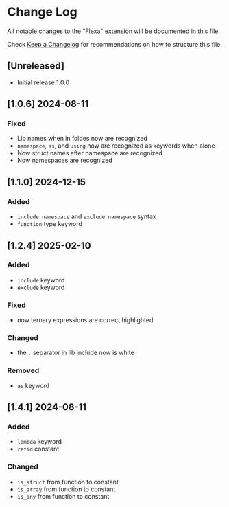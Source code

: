 # Change Log

All notable changes to the "Flexa" extension will be documented in this file.

Check [Keep a Changelog](http://keepachangelog.com/) for recommendations on how to structure this file.

## [Unreleased]
- Initial release 1.0.0

## [1.0.6] 2024-08-11
### Fixed
- Lib names when in foldes now are recognized
- `namespace`, `as`, and `using` now are recognized as keywords when alone
- Now struct names after namespace are recognized
- Now namespaces are recognized

## [1.1.0] 2024-12-15
### Added
- `include namespace` and `exclude namespace` syntax
- `function` type keyword

## [1.2.4] 2025-02-10
### Added
- `include` keyword
- `exclude` keyword
### Fixed
- now ternary expressions are correct highlighted
### Changed
- the `.` separator in lib include now is white
### Removed
- `as` keyword

## [1.4.1] 2024-08-11
### Added
- `lambda` keyword
- `refid` constant
### Changed
- `is_struct` from function to constant
- `is_array` from function to constant
- `is_any` from function to constant

<!--
## [1.0.0] 2024-08-11
### Added
- added
### Fixed
- fixed
### Changed
- changed
### Removed
- removed
-->

